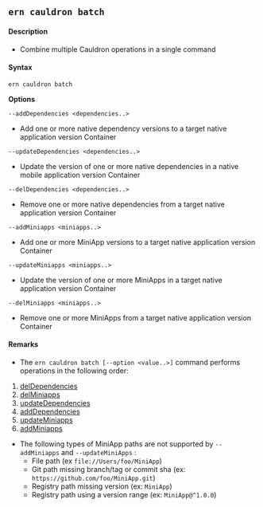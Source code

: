 ## `ern cauldron batch`

#### Description

* Combine multiple Cauldron operations in a single command  

#### Syntax

`ern cauldron batch`  

**Options**  

`--addDependencies <dependencies..>`

* Add one or more native dependency versions to a target native application version Container  

`--updateDependencies <dependencies..>`  

* Update the version of one or more native dependencies in a native mobile application version Container

`--delDependencies <dependencies..>`

* Remove one or more native dependencies from a target native application version Container


`--addMiniapps <miniapps..>`

* Add one or more MiniApp versions to a target native application version Container


`--updateMiniapps <miniapps..>`

* Update the version of one or more MiniApps in a target native application version Container


`--delMiniapps <miniapps..>`

* Remove one or more MiniApps from a target native application version Container  

#### Remarks

* The `ern cauldron batch [--option <value..>]` command performs operations in the following order:  

1) [delDependencies]  
2) [delMiniapps]  
3) [updateDependencies]  
4) [addDependencies]  
5) [updateMiniapps]  
6) [addMiniapps]

* The following types of MiniApp paths are not supported by `--addMiniapps` and `--updateMiniApps` :
  - File path (ex `file://Users/foo/MiniApp`)
  - Git path missing branch/tag or commit sha (ex: `https://github.com/foo/MiniApp.git`)
  - Registry path missing version (ex: `MiniApp`)
  - Registry path using a version range (ex: `MiniApp@^1.0.0`)

[delDependencies]: del/dependencies.md
[delMiniapps]: del/miniapps.md
[updateDependencies]: update/dependencies.md
[updateMiniapps]: update/miniapps.md
[addDependencies]: add/dependencies.md
[addMiniapps]: add/miniapps.md
